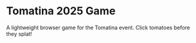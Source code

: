 # Tomatina 2025 Game

A lightweight browser game for the Tomatina event. Click tomatoes before they splat!
